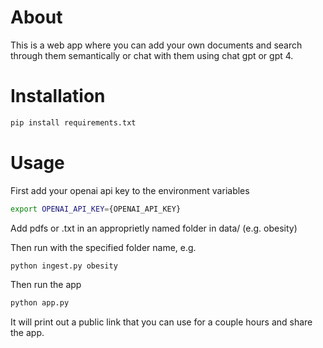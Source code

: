 # About

This is a web app where you can add your own documents and search through them semantically or chat with them using chat gpt or gpt 4.


# Installation

```sh
pip install requirements.txt
```


# Usage

First add your openai api key to the environment variables

```sh
export OPENAI_API_KEY={OPENAI_API_KEY}
```


Add pdfs or .txt in an approprietly named folder in data/ (e.g. obesity)

Then run with the specified folder name, e.g.

```sh
python ingest.py obesity
```


Then run the app
```sh
python app.py
```

It will print out a public link that you can use for a couple hours and share the app.
